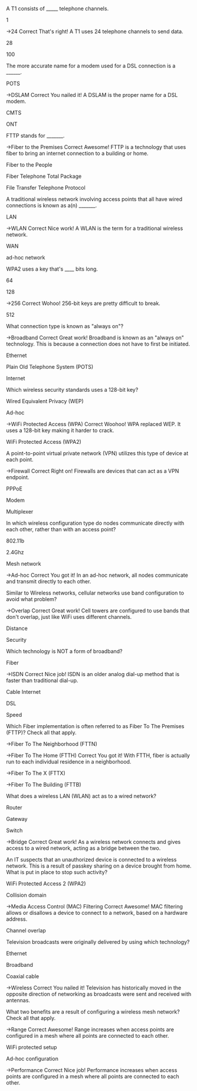 A T1 consists of _____ telephone channels.

1

->24
Correct
That's right! A T1 uses 24 telephone channels to send data.

28

100




The more accurate name for a modem used for a DSL connection is a ______.

POTS

->DSLAM
Correct
You nailed it! A DSLAM is the proper name for a DSL modem.

CMTS

ONT




FTTP stands for _______.

->Fiber to the Premises
Correct
Awesome! FTTP is a technology that uses fiber to bring an internet connection to a building or home.

Fiber to the People

Fiber Telephone Total Package

File Transfer Telephone Protocol




A traditional wireless network involving access points that all have wired connections is known as a(n) _______.

LAN

->WLAN
Correct
Nice work! A WLAN is the term for a traditional wireless network.

WAN

ad-hoc network




WPA2 uses a key that's ____ bits long.

64

128

->256
Correct
Wohoo! 256-bit keys are pretty difficult to break.

512




What connection type is known as "always on"?

->Broadband
Correct
Great work! Broadband is known as an "always on" technology. This is because a connection does not have to first be initiated.

Ethernet

Plain Old Telephone System (POTS)

Internet




Which wireless security standards uses a 128-bit key?

Wired Equivalent Privacy (WEP)

Ad-hoc

->WiFi Protected Access (WPA)
Correct
Woohoo! WPA replaced WEP. It uses a 128-bit key making it harder to crack.

WiFi Protected Access (WPA2)




A point-to-point virtual private network (VPN) utilizes this type of device at each point.

->Firewall
Correct
Right on! Firewalls are devices that can act as a VPN endpoint.

PPPoE

Modem

Multiplexer




In which wireless configuration type do nodes communicate directly with each other, rather than with an access point?

802.11b

2.4Ghz

Mesh network

->Ad-hoc
Correct
You got it! In an ad-hoc network, all nodes communicate and transmit directly to each other.




Similar to Wireless networks, cellular networks use band configuration to avoid what problem?

->Overlap
Correct
Great work! Cell towers are configured to use bands that don't overlap, just like WiFi uses different channels.

Distance

Security




Which technology is NOT a form of broadband?

Fiber

->ISDN
Correct
Nice job! ISDN is an older analog dial-up method that is faster than traditional dial-up.

Cable Internet

DSL

Speed




Which Fiber implementation is often referred to as Fiber To The Premises (FTTP)? Check all that apply.

->Fiber To The Neighborhood (FTTN)

->Fiber To The Home (FTTH)
Correct
You got it! With FTTH, fiber is actually run to each individual residence in a neighborhood.

->Fiber To The X (FTTX)

->Fiber To The Building (FTTB)





What does a wireless LAN (WLAN) act as to a wired network?

Router

Gateway

Switch

->Bridge
Correct
Great work! As a wireless network connects and gives access to a wired network, acting as a bridge between the two.





An IT suspects that an unauthorized device is connected to a wireless network. This is a result of passkey sharing on a device brought from home. What is put in place to stop such activity?

WiFi Protected Access 2 (WPA2)

Collision domain

->Media Access Control (MAC) Filtering
Correct
Awesome! MAC filtering allows or disallows a device to connect to a network, based on a hardware address.

Channel overlap





Television broadcasts were originally delivered by using which technology?

Ethernet

Broadband

Coaxial cable

->Wireless
Correct
You nailed it! Television has historically moved in the opposite direction of networking as broadcasts were sent and received with antennas.





What two benefits are a result of configuring a wireless mesh network? Check all that apply.

->Range
Correct
Awesome! Range increases when access points are configured in a mesh where all points are connected to each other.


WiFi protected setup

Ad-hoc configuration

->Performance
Correct
Nice job! Performance increases when access points are configured in a mesh where all points are connected to each other.